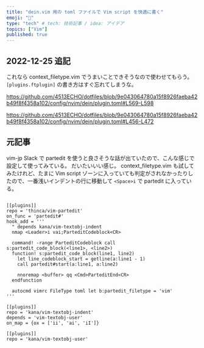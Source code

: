 ```yaml
---
title: "dein.vim 用の toml ファイルで Vim script を快適に書く"
emoji: "🙆"
type: "tech" # tech: 技術記事 / idea: アイデア
topics: ["Vim"]
published: true
---
```


## 2022-12-25 追記

これなら context_filetype.vim でうまいことできそうなので使わせてもらう。
`[plugins.ftplugin]` の書き方はすぐ忘れてしまうな。

https://github.com/4513ECHO/dotfiles/blob/9e043064780a15f8926faeba42b49f8f4358a102/config/nvim/dein/plugin.toml#L569-L598

https://github.com/4513ECHO/dotfiles/blob/9e043064780a15f8926faeba42b49f8f4358a102/config/nvim/dein/plugin.toml#L456-L472


## 元記事

vim-jp Slack で partedit を使うと良さそうな話が出ていたので、こんな感じで設定して使ってみている。
だいたいいい感じ。
context_filetype.vim も試してみたけれど、たまに Vim script ゾーンに入っていても判定がされなかったりしたので、一番浅いインデントの行に移動して `<Space>i` で partedit に入っている。

```toml: plugins.toml

[[plugins]]
repo = 'thinca/vim-partedit'
on_func = 'partedit#'
hook_add = '''
  " depends kana/vim-textobj-indent
  nmap <Leader>i vai;ParteditCodeblock<CR>

  command! -range ParteditCodeblock call s:partedit_code_block(<line1>, <line2>)
  function! s:partedit_code_block(line1, line2)
    let line_codeblock_start = getline(a:line1 - 1)
    call partedit#start(a:line1, a:line2)

    nnoremap <buffer> qq <Cmd>ParteditEnd<CR>
  endfunction

  autocmd vimrc FileType toml let b:partedit_filetype = 'vim'
'''

[[plugins]]
repo = 'kana/vim-textobj-indent'
depends = 'vim-textobj-user'
on_map = {ox = ['ii', 'ai', 'iI']}

[[plugins]]
repo = 'kana/vim-textobj-user'
```
